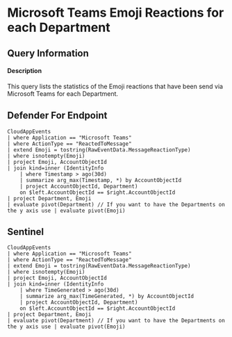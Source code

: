 # Microsoft Teams Emoji Reactions for each Department

## Query Information

#### Description
This query lists the statistics of the Emoji reactions that have been send via Microsoft Teams for each Department. 

## Defender For Endpoint
```KQL
CloudAppEvents
| where Application == "Microsoft Teams"
| where ActionType == "ReactedToMessage"
| extend Emoji = tostring(RawEventData.MessageReactionType)
| where isnotempty(Emoji)
| project Emoji, AccountObjectId
| join kind=inner (IdentityInfo
    | where Timestamp > ago(30d)
    | summarize arg_max(Timestamp, *) by AccountObjectId
    | project AccountObjectId, Department)
    on $left.AccountObjectId == $right.AccountObjectId
| project Department, Emoji
| evaluate pivot(Department) // If you want to have the Departments on the y axis use | evaluate pivot(Emoji)
```
## Sentinel
```KQL
CloudAppEvents
| where Application == "Microsoft Teams"
| where ActionType == "ReactedToMessage"
| extend Emoji = tostring(RawEventData.MessageReactionType)
| where isnotempty(Emoji)
| project Emoji, AccountObjectId
| join kind=inner (IdentityInfo
    | where TimeGenerated > ago(30d)
    | summarize arg_max(TimeGenerated, *) by AccountObjectId
    | project AccountObjectId, Department)
    on $left.AccountObjectId == $right.AccountObjectId
| project Department, Emoji
| evaluate pivot(Department) // If you want to have the Departments on the y axis use | evaluate pivot(Emoji)
```